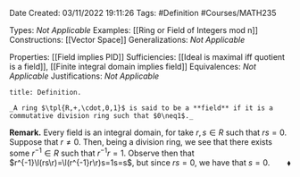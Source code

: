 <div class="topSpace"></div>

Date Created: 03/11/2022 19:11:26
Tags: #Definition #Courses/MATH235

Types: _Not Applicable_
Examples: [[Ring or Field of Integers mod n]]
Constructions: [[Vector Space]]
Generalizations: _Not Applicable_

Properties: [[Field implies PID]]
Sufficiencies: [[Ideal is maximal iff quotient is a field]], [[Finite integral domain implies field]]
Equivalences: _Not Applicable_
Justifications: _Not Applicable_

``` ad-Definition
title: Definition.

_A ring $\tpl{R,+,\cdot,0,1}$ is said to be a **field** if it is a commutative division ring such that $0\neq1$._

```

**Remark.** Every field is an integral domain, for take $r,s\in R$ such that $rs=0$. Suppose that $r\neq0$. Then, being a division ring, we see that there exists some $r^{-1}\in R$ such that $r^{-1}r=1$. Observe then that $r^{-1}\l(rs\r)=\l(r^{-1}r\r)s=1s=s$, but since $rs=0$, we have that $s=0$.<span style="float:right;">$\blacklozenge$</span>
